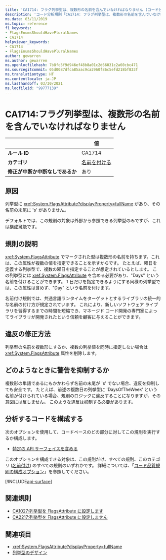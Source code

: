 ```yaml
---
title: 'CA1714: フラグ列挙型は、複数形の名前を含んでいなければなりません (コード分析)'
description: 'コード分析規則「CA1714: フラグ列挙型は、複数形の名前を含んでいなければなりません」について'
ms.date: 03/11/2019
ms.topic: reference
f1_keywords:
- FlagsEnumsShouldHavePluralNames
- CA1714
helpviewer_keywords:
- CA1714
- FlagsEnumsShouldHavePluralNames
author: gewarren
ms.author: gewarren
ms.openlocfilehash: 7b8fc5f9d946ef48b8a01c2d66031c2a60cbc471
ms.sourcegitcommit: 05d0087dfca85aac9ca2960f86c5efd218bf833f
ms.translationtype: HT
ms.contentlocale: ja-JP
ms.lasthandoff: 03/30/2021
ms.locfileid: "99777139"
---
```

# <a name="ca1714-flags-enums-should-have-plural-names"></a>CA1714:フラグ列挙型は、複数形の名前を含んでいなければなりません

| | 値 |
|-|-|
| **ルール ID** |CA1714|
| **カテゴリ** |[名前を付ける](naming-warnings.md)|
| **修正が中断か中断なしであるか** |あり|

## <a name="cause"></a>原因

列挙型に <xref:System.FlagsAttribute?displayProperty=fullName> があり、その名前の末尾に 's' がありません。

デフォルトでは、この規則の対象は外部から参照できる列挙型のみですが、これは[構成可能](#configure-code-to-analyze)です。

## <a name="rule-description"></a>規則の説明

<xref:System.FlagsAttribute> でマークされた型は複数形の名前を持ちます。これは、この属性が複数の値を指定できることを示すからです。 たとえば、曜日を定義する列挙型で、複数の曜日を指定することが想定されているとします。 この列挙型には <xref:System.FlagsAttribute> を含める必要があり、"Days" という名前を付けることができます。 1 日だけを指定できるようにする同様の列挙型では、この属性は含めず、"Day" という名前を付けます。

名前付け規則では、共通言語ランタイムをターゲットとするライブラリの統一的な名前の付け方が規定されています。 これにより、新しいソフトウェア ライブラリを習得するまでの時間を短縮でき、マネージド コード開発の専門家によってライブラリが開発されたという信頼を顧客に与えることができます。

## <a name="how-to-fix-violations"></a>違反の修正方法

列挙型の名前を複数形にするか、複数の列挙値を同時に指定しない場合は <xref:System.FlagsAttribute> 属性を削除します。

## <a name="when-to-suppress-warnings"></a>どのようなときに警告を抑制するか

複数形の単語であるにもかかわらず名前の末尾が 's' でない場合、違反を抑制しても安全です。 たとえば、前述の複数日の列挙型に 'DaysOfTheWeek' という名前が付けられている場合、規則のロジックに違反することになりますが、その意図には反しません。 このような違反は抑制する必要があります。

## <a name="configure-code-to-analyze"></a>分析するコードを構成する

次のオプションを使用して、コードベースのどの部分に対してこの規則を実行するか構成します。

- [特定の API サーフェイスを含める](#include-specific-api-surfaces)

このオプションを構成できる対象は、この規則だけ、すべての規則、このカテゴリ ([名前付け](naming-warnings.md)) のすべての規則のいずれかです。 詳細については、「[コード品質規則の構成オプション](../code-quality-rule-options.md)」を参照してください。

[!INCLUDE[api-surface](~/includes/code-analysis/api-surface.md)]

## <a name="related-rules"></a>関連規則

- [CA1027:列挙型を FlagsAttribute に設定します](ca1027.md)
- [CA2217:列挙型を FlagsAttribute に設定しません](ca2217.md)

## <a name="see-also"></a>関連項目

- <xref:System.FlagsAttribute?displayProperty=fullName>
- [列挙型のデザイン](../../../standard/design-guidelines/enum.md)
